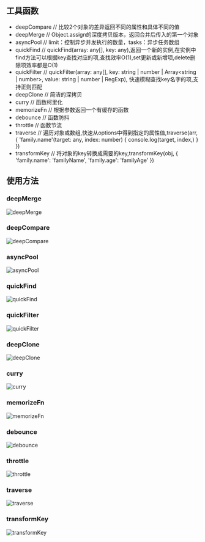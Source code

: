 ## 工具函数
- deepCompare  // 比较2个对象的差异返回不同的属性和具体不同的值
- deepMerge  // Object.assign的深度拷贝版本，返回合并后传入的第一个对象
- asyncPool  // limit：控制异步并发执行的数量，tasks：异步任务数组
- quickFind  // quickFind(array: any[], key: any),返回一个新的实例,在实例中find方法可以根据key查找对应的项,查找效率O(1),set更新或新增项,delete删除项效率都是O(1)
- quickFilter  // quickFilter(array: any[], key: string | number | Array<string | number>, value: string | number | RegExp), 快速模糊查找key名字的项,支持正则匹配
- deepClone  // 简洁的深拷贝
- curry  // 函数柯里化
- memorizeFn  // 根据参数返回一个有缓存的函数
- debounce  // 函数防抖
- throttle  // 函数节流
- traverse  // 遍历对象或数组,快速从options中得到指定的属性值,traverse(arr, {
      'family.name'(target: any, index: number) {
        console.log(target, index,)
      }
    })
- transformKey  // 将对象的key转换成需要的key,transformKey(obj, {
      'family.name': 'familyName',
      'family.age': 'familyAge'
    })

## 使用方法
### deepMerge
![deepMerge](assets/deepMerge.png)
### deepCompare
![deepCompare](assets/deepCompare.png)
### asyncPool
![asyncPool](assets/asyncPool.png)
### quickFind
![quickFind](assets/quickFind.png)
### quickFilter
![quickFilter](assets/quickFilter.png)
### deepClone
![deepClone](assets/deepClone.png)
### curry
![curry](assets/curry.png)
### memorizeFn
![memorizeFn](assets/memorizeFn.png)
### debounce
![debounce](assets/debounce.png)
### throttle
![throttle](assets/throttle.png)
### traverse
![traverse](assets/traverse.png)
### transformKey
![transformKey](assets/transformKey.png)

